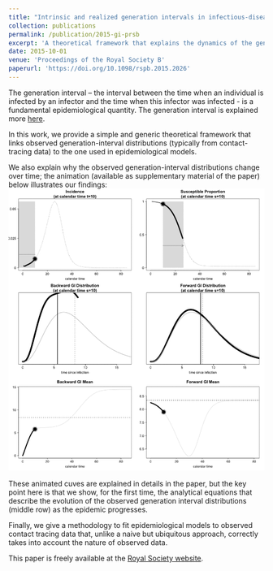```yaml
---
title: "Intrinsic and realized generation intervals in infectious-disease transmission"
collection: publications
permalink: /publication/2015-gi-prsb
excerpt: 'A theoretical framework that explains the dynamics of the generation interval distribution during an epidemic.'
date: 2015-10-01
venue: 'Proceedings of the Royal Society B'
paperurl: 'https://doi.org/10.1098/rspb.2015.2026'
---
```

The generation interval – the interval between the time when an individual is infected by an infector and the time when this infector was infected - is a fundamental epidemiological quantity. The generation interval is explained more [here](/posts/knowledge/generation-interval). 

In this work, we provide a simple and generic theoretical framework that links observed generation-interval distributions (typically from contact-tracing data) to the one used in epidemiological models. 

We also explain why the observed generation-interval distributions change over time; the animation (available as supplementary material of the paper) below illustrates our findings:
![gi-movie](/images/2015-11-02-movie_GI.gif)

These animated cuves are explained in details in the paper, but the key point here is that we show, for the first time, the analytical equations that describe the evolution of the observed generation interval distributions (middle row) as the epidemic progresses.

Finally, we give a methodology to fit epidemiological models to observed contact tracing data that, unlike a naive but ubiquitous approach, correctly takes into account the nature of observed data.

This paper is freely available at the [Royal Society website](https://doi.org/10.1098/rspb.2015.2026).

